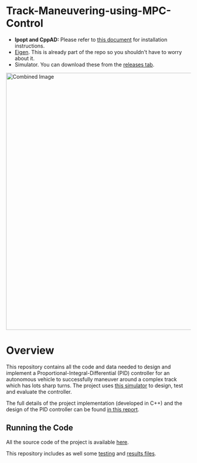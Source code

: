 # Track-Maneuvering-using-MPC-Control


* **Ipopt and CppAD:** Please refer to [this document](https://github.com/udacity/CarND-MPC-Project/blob/master/install_Ipopt_CppAD.md) for installation instructions.
* [Eigen](http://eigen.tuxfamily.org/index.php?title=Main_Page). This is already part of the repo so you shouldn't have to worry about it.
* Simulator. You can download these from the [releases tab](https://github.com/udacity/self-driving-car-sim/releases).

<img src="PID.png" width="700" alt="Combined Image" />

# Overview
This repository contains all the code and data needed to design and implement a Proportional-Integral-Differential (PID) controller for an autonomous vehicle to successfully maneuver around a complex track which has lots sharp turns. The project uses [this simulator](https://github.com/udacity/self-driving-car-sim/releases) to design, test and evaluate the controller.

The full details of the project implementation (developed in C++) and the design of the PID controller can be found [in this report](https://github.com/wafarag/Track-Maneuvering-using-PID-Control/blob/master/PID-Report.pdf).

## Running the Code
All the source code of the project is available [here](https://github.com/wafarag/Track-Maneuvering-using-PID-Control/tree/master/src).

This repository includes as well some [testing](https://github.com/wafarag/Track-Maneuvering-using-PID-Control/blob/master/PID-Testing-Results.rtf) and [results files](https://github.com/wafarag/Track-Maneuvering-using-PID-Control/blob/master/Results.txt). 

